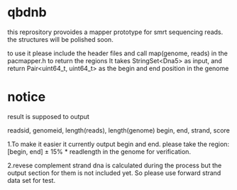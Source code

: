 # qbdnb

this reprository provoides a mapper prototype for smrt sequencing reads. 
the structures will be polished soon.

to use it please include the header files
and call map(genome, reads) in the pacmapper.h to return the regions
It takes StringSet\<Dna5\> as input, and return Pair<uint64_t, uint64_t> as the begin and end position in the genome 

# notice

result is supposed to output

readsid, genomeid, length(reads), length(genome) begin, end, strand, score

1.To make it easier it currently output begin and end.
please take the region: [begin, end] ± 15% * readlength in the genome for verification.

2.revese complement strand dna is calculated during the process but the output section for them is not included yet. So please use forward strand data set for test.



